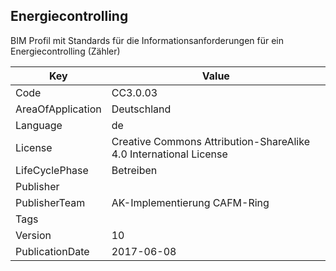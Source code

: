 ## Energiecontrolling
BIM Profil mit Standards für die Informationsanforderungen für ein Energiecontrolling (Zähler)

Key | Value |
--|--|
Code | CC3.0.03 |  
AreaOfApplication | Deutschland |  
Language | de |  
License | Creative Commons Attribution-ShareAlike 4.0 International License |  
LifeCyclePhase | Betreiben |  
Publisher | []() |  
PublisherTeam | AK-Implementierung CAFM-Ring |  
Tags |  |  
Version | 10 |  
PublicationDate | 2017-06-08 |  
